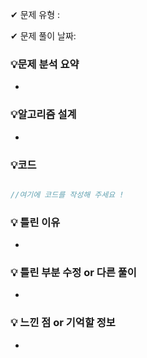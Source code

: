 ✔ 문제 유형 : 

✔ 문제 풀이 날짜: 

### 💡****문제 분석 요약****

- 

### 💡****알고리즘 설계****

- 

### 💡코드

```javascript

//여기에 코드를 작성해 주세요 !

```

### 💡 틀린 이유

- 

### 💡 틀린 부분 수정 or 다른 풀이

- 

### 💡 느낀 점 or 기억할 정보

- 
